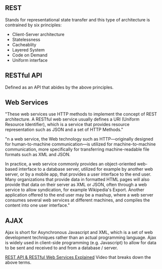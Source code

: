 ## REST

Stands for representational state transfer and this type of architecture is contrained by six principles:

- Client-Server architecture
- Statelessness
- Cacheablity
- Layered System
- Code on Demand
- Uniform interface


## RESTful API

Defined as an API that abides by the above principles.

## Web Services

"These web services use HTTP methods to implement the concept of REST architecture. A RESTful web service usually defines a URI (Uniform Resource Identifier), which is a service that provides resource representation such as JSON and a set of HTTP Methods."

"n a web service, the Web technology such as HTTP—originally designed for human-to-machine communication—is utilized for machine-to-machine communication, more specifically for transferring machine-readable file formats such as XML and JSON.

In practice, a web service commonly provides an object-oriented web-based interface to a database server, utilized for example by another web server, or by a mobile app, that provides a user interface to the end user. Many organizations that provide data in formatted HTML pages will also provide that data on their server as XML or JSON, often through a web service to allow syndication, for example Wikipedia's Export. Another application offered to the end user may be a mashup, where a web server consumes several web services at different machines, and compiles the content into one user interface."


## AJAX

Ajax is short for Asynchronous Javascript and XML, which is a set of web development techniques rather than an actual programming language. Ajax is widely used in client-side programming (e.g. Javascript) to allow for data to be sent and received to and from a database / server.


[REST API & RESTful Web Services Explained](https://www.youtube.com/watch?v=LooL6_chvN4) Video that breaks down the above terms.